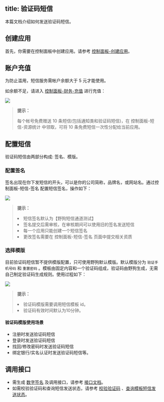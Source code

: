 title: 验证码短信
---

本篇文档介绍如何发送验证码短信。


## 创建应用
首先，你需要在控制面板中创建应用。请参考 [控制面板-创建应用](/console/creat.html)。


## 账户充值
为防止滥用，短信服务需帐户余额大于 5 元才能使用。

如余额不足，请进入 [控制面板-财务-充值](https://www.wilddog.com/pay/recharge) 进行充值：

![](/images/recharge.png)

<blockquote class="notice">
  <p><strong>提示：</strong></p>
  每个帐号免费赠送 10 条短信(包括通知类和验证码短信)，在 控制面板-短信-资源统计 中领取，可将 10 条免费短信一次性分配给当前应用。
</blockquote>

 
## 配置短信

验证码短信由两部分构成: 签名、模版。

### 配置签名

签名出现在你下发短信的开头，可以是你的公司简称，品牌名，或网站名。通过控制面板-短信-签名 配置短信签名，操作如下：

![](/images/sign.png)

<blockquote class="notice">
  <p><strong>提示：</strong></p>
  <li>短信签名默认为【野狗短信通道测试】</li>
  <li>签名提交后需审核，在审核期间可以使用旧的签名发送短信</li>
  <li>每一个应用只能创建一个短信签名</li>
  <li>更改签名需要在 控制面板-短信-签名 页面中提交相关资质</li>
</blockquote>


### 选择模版

目前验证码短信暂不提供模版配置，只可使用野狗默认模版。默认模版分为 `验证手机号码` 和 `重置密码` 。模板由固定内容和一个验证码组成，验证码由野狗生成，无需自己制定验证码生成规则。使用过程如下：

![](/images/vertiprocess.jpg)


<blockquote class="notice">
  <p><strong>提示：</strong></p>
  <li>验证码模版需要调用短信模板 id。</li>
  <li>验证码有效时间默认为10分钟。</li>
</blockquote>


#### 验证码模版使用场景

- 注册时发送验证码短信
- 登录时发送验证码短信
- 找回/修改密码时发送验证码短信
- 绑定银行/实名认证时发送验证码短信等。


## 调用接口

- 需生成 [数字签名](/guide/sms/signature.html#生成数字签名的方法) 及调用接口，请参考 [接口文档](/api/sms/sendcode.html)。
- 如需校验验证码和查询短信发送状态，请参考 [校验验证码](/api/sms/checkcode.html) 、[查询模板短信发送状态](/api/sms/sendcode.html)。